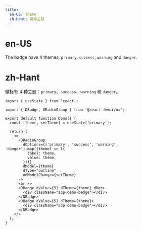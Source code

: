 ```yaml
---
title:
  en-US: Theme
  zh-Hant: 徽标主题
---
```


# en-US

The badge have 4 themes: `primary`, `success`, `warning` and `danger`.

# zh-Hant

徽标有 4 种主题：`primary`、`success`、`warning` 和 `danger`。

```tsx
import { useState } from 'react';

import { DBadge, DRadioGroup } from '@react-devui/ui';

export default function Demo() {
  const [theme, setTheme] = useState('primary');

  return (
    <>
      <DRadioGroup
        dOptions={['primary', 'success', 'warning', 'danger'].map((theme) => ({
          label: theme,
          value: theme,
        }))}
        dModel={theme}
        dType="outline"
        onModelChange={setTheme}
      />
      <br />
      <DBadge dValue={5} dTheme={theme} dDot>
        <div className="app-demo-badge"></div>
      </DBadge>
      <DBadge dValue={5} dTheme={theme}>
        <div className="app-demo-badge"></div>
      </DBadge>
    </>
  );
}
```
